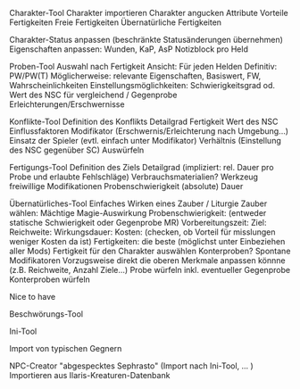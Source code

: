 Charakter-Tool
  Charakter importieren
  Charakter angucken
    Attribute
    Vorteile
    Fertigkeiten
    Freie Fertigkeiten
    Übernatürliche Fertigkeiten

  Charakter-Status anpassen (beschränkte Statusänderungen übernehmen)
    Eigenschaften anpassen: Wunden, KaP, AsP
    Notizblock pro Held

Proben-Tool
  Auswahl nach Fertigkeit
  Ansicht: Für jeden Helden
    Definitiv: PW/PW(T)
    Möglicherweise: relevante Eigenschaften, Basiswert, FW, Wahrscheinlichkeiten
  Einstellungsmöglichkeiten:
    Schwierigkeitsgrad od. Wert des NSC für vergleichend / Gegenprobe
    Erleichterungen/Erschwernisse

Konflikte-Tool
  Definition des Konflikts
    Detailgrad
    Fertigkeit
    Wert des NSC
      Einflussfaktoren
        Modifikator (Erschwernis/Erleichterung nach Umgebung...)
          Einsatz der Spieler (evtl. einfach unter Modifikator)
          Verhältnis (Einstellung des NSC gegenüber SC)
    Auswürfeln

Fertigungs-Tool
  Definition des Ziels
    Detailgrad (impliziert: rel. Dauer pro Probe und erlaubte Fehlschläge)
    Verbrauchsmaterialien?
    Werkzeug
    freiwillige Modifikationen
    Probenschwierigkeit
    (absolute) Dauer

Übernatürliches-Tool
  Einfaches Wirken eines Zauber / Liturgie
    Zauber wählen:
    Mächtige Magie-Auswirkung
    Probenschwierigkeit: (entweder statische Schwierigkeit oder Gegenprobe MR)
    Vorbereitungszeit:
    Ziel:
    Reichweite:
    Wirkungsdauer:
    Kosten: (checken, ob Vorteil für misslungen weniger Kosten da ist)
    Fertigkeiten: die beste (möglichst unter Einbeziehen aller Mods) Fertigkeit für den Charakter auswählen
    Konterproben?
  Spontane Modifikatoren
    Vorzugsweise direkt die oberen Merkmale anpassen könnne (z.B. Reichweite, Anzahl Ziele...)
  Probe würfeln inkl. eventueller Gegenprobe
  Konterproben würfeln


Nice to have

  Beschwörungs-Tool

  Ini-Tool

  Import von typischen Gegnern

  NPC-Creator "abgespecktes Sephrasto" (Import nach Ini-Tool, ... )
    Importieren aus Ilaris-Kreaturen-Datenbank
